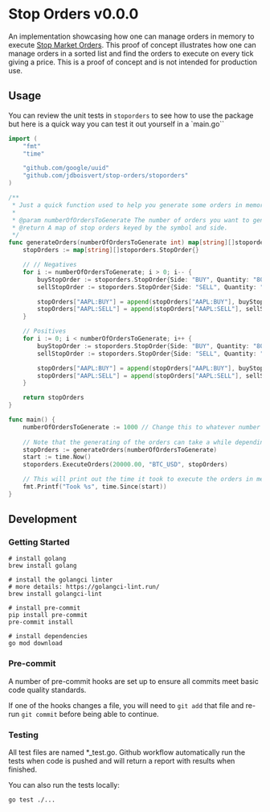 # Stop Orders v0.0.0

An implementation showcasing how one can manage orders in memory to execute [Stop Market Orders](https://www.investopedia.com/terms/s/stoporder.asp). This proof of concept illustrates how one can manage orders in a sorted list and find the orders to execute on every tick giving a price. This is a proof of concept and is not intended for production use.

## Usage

You can review the unit tests in `stoporders` to see how to use the package but here is a quick way you can test it out yourself in a `main.go``

```go
import (
	"fmt"
	"time"

	"github.com/google/uuid"
	"github.com/jdboisvert/stop-orders/stoporders"
)

/**
 * Just a quick function used to help you generate some orders in memory to test with :)
 *
 * @param numberOfOrdersToGenerate The number of orders you want to generate for the test. 
 * @return A map of stop orders keyed by the symbol and side.
 */
func generateOrders(numberOfOrdersToGenerate int) map[string][]stoporders.StopOrder {
	stopOrders := map[string][]stoporders.StopOrder{}

	// // Negatives
	for i := numberOfOrdersToGenerate; i > 0; i-- {
		buyStopOrder := stoporders.StopOrder{Side: "BUY", Quantity: "80123.00", TriggerPrice: 20000.0 - float64(i), Symbol: "AAPL", OrderId: uuid.New().String()}
		sellStopOrder := stoporders.StopOrder{Side: "SELL", Quantity: "80123.00", TriggerPrice: 20000.0 - float64(i), Symbol: "AAPL", OrderId: uuid.New().String()}

		stopOrders["AAPL:BUY"] = append(stopOrders["AAPL:BUY"], buyStopOrder)
		stopOrders["AAPL:SELL"] = append(stopOrders["AAPL:SELL"], sellStopOrder)
	}

	// Positives
	for i := 0; i < numberOfOrdersToGenerate; i++ {
		buyStopOrder := stoporders.StopOrder{Side: "BUY", Quantity: "80123.00", TriggerPrice: 20000.0 + float64(i), Symbol: "AAPL", OrderId: uuid.New().String()}
		sellStopOrder := stoporders.StopOrder{Side: "SELL", Quantity: "80123.00", TriggerPrice: 20000.0 + float64(i), Symbol: "AAPL", OrderId: uuid.New().String()}

		stopOrders["AAPL:BUY"] = append(stopOrders["AAPL:BUY"], buyStopOrder)
		stopOrders["AAPL:SELL"] = append(stopOrders["AAPL:SELL"], sellStopOrder)
	}

	return stopOrders
}

func main() {
    numberOfOrdersToGenerate := 1000 // Change this to whatever number you wish to test with (this will ensure there is this amount of orders in both directions. ex: 1000 will generate 1000 buy and 1000 sell orders in both directions).
    
    // Note that the generating of the orders can take a while depending on the number of orders you generate which is why it is not included in the start and end time. 
	stopOrders := generateOrders(numberOfOrdersToGenerate)
	start := time.Now()
	stoporders.ExecuteOrders(20000.00, "BTC_USD", stopOrders)

    // This will print out the time it took to execute the orders in memory.
	fmt.Printf("Took %s", time.Since(start))
}

```

## Development

### Getting Started

    # install golang
    brew install golang

    # install the golangci linter 
    # more details: https://golangci-lint.run/
    brew install golangci-lint
    
    # install pre-commit
    pip install pre-commit
    pre-commit install

    # install dependencies
    go mod download

### Pre-commit

A number of pre-commit hooks are set up to ensure all commits meet basic code quality standards.

If one of the hooks changes a file, you will need to `git add` that file and re-run `git commit` before being able to continue.


### Testing

All test files are named *_test.go. Github workflow automatically run the tests when code is pushed and will return a report with results when finished.

You can also run the tests locally:

    go test ./...

